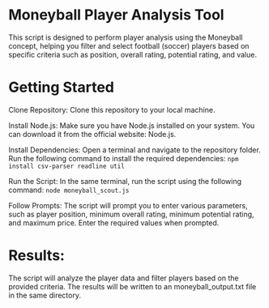 # Moneyball Player Analysis Tool

This script is designed to perform player analysis using the Moneyball concept, helping you filter and select football (soccer) players based on specific criteria such as position, overall rating, potential rating, and value.

# Getting Started
Clone Repository: Clone this repository to your local machine.

Install Node.js: Make sure you have Node.js installed on your system. You can download it from the official website: Node.js.

Install Dependencies: Open a terminal and navigate to the repository folder. Run the following command to install the required dependencies: `npm install csv-parser readline util`

Run the Script: In the same terminal, run the script using the following command: `node moneyball_scout.js`

Follow Prompts: The script will prompt you to enter various parameters, such as player position, minimum overall rating, minimum potential rating, and maximum price. Enter the required values when prompted.

# Results: 
The script will analyze the player data and filter players based on the provided criteria. The results will be written to an moneyball_output.txt file in the same directory.
